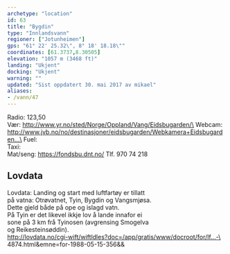 ```yaml
---
archetype: "location"
id: 63
title: "Bygdin"
type: "Innlandsvann"
regioner: ["Jotunheimen"]
gps: "61° 22' 25.32\", 8° 18' 18.18\""
coordinates: [61.3737,8.30505]
elevation: "1057 m (3468 ft)"
landing: "Ukjent"
docking: "Ukjent"
warning: ""
updated: "Sist oppdatert 30. mai 2017 av mikael"
aliases:
- /vann/47
---
```


Radio: 123,50\
Vær: http://www.yr.no/sted/Norge/Oppland/Vang/Eidsbugarden/\
Webcam: http://www.jvb.no/no/destinasjoner/eidsbugarden/Webkamera+Eidsbugarden…\
Fuel:\
Taxi:\
Mat/seng: https://fondsbu.dnt.no/  Tlf. 970 74 218

## Lovdata

Lovdata: Landing og start med luftfartøy er tillatt\
på vatna: Otrøvatnet, Tyin, Bygdin og Vangsmjøsa.\
Dette gjeld både på ope og islagd vatn.\
På Tyin er det likevel ikkje lov å lande innafor ei\
sone på 3 km frå Tyinosen (avgrensing Smogelva\
og Reikesteinsøddin).\
http://lovdata.no/cgi-wift/wiftldles?doc=/app/gratis/www/docroot/for/lf…-\
4874.html&emne=for-1988-05-15-356&&
